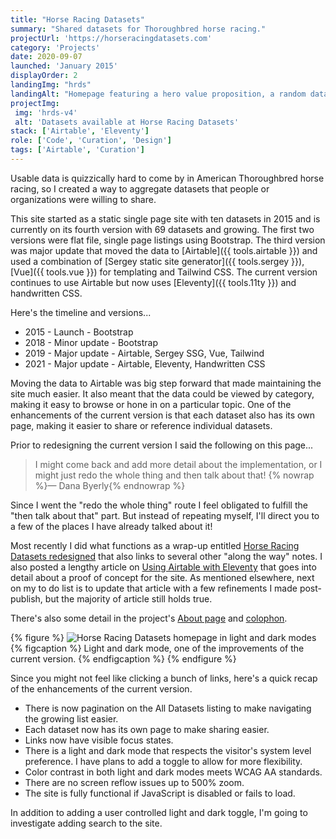 ```yaml
---
title: "Horse Racing Datasets"
summary: "Shared datasets for Thoroughbred horse racing."
projectUrl: 'https://horseracingdatasets.com'
category: 'Projects'
date: 2020-09-07
launched: 'January 2015'
displayOrder: 2
landingImg: "hrds"
landingAlt: "Homepage featuring a hero value proposition, a random dataset of the day and a tag cloud of available categories."
projectImg:
 img: 'hrds-v4'
 alt: 'Datasets available at Horse Racing Datasets'
stack: ['Airtable', 'Eleventy']
role: ['Code', 'Curation', 'Design']
tags: ['Airtable', 'Curation']
---
```


Usable data is quizzically hard to come by in American Thoroughbred horse racing, so I created a way to aggregate datasets that people or organizations were willing to share.

This site started as a static single page site with ten datasets in 2015 and is currently on its fourth version with 69 datasets and growing. The first two versions were flat file, single page listings using Bootstrap. The third version was major update that moved the data to [Airtable]({{ tools.airtable }}) and used a combination of [Sergey static site generator]({{ tools.sergey }}), [Vue]({{ tools.vue }}) for templating and Tailwind CSS. The current version continues to use Airtable but now uses [Eleventy]({{ tools.11ty }}) and handwritten CSS.

Here's the timeline and versions...

* 2015 - Launch - Bootstrap
* 2018 - Minor update - Bootstrap
* 2019 - Major update - Airtable, Sergey SSG, Vue, Tailwind
* 2021 - Major update - Airtable, Eleventy, Handwritten CSS


Moving the data to Airtable was big step forward that made maintaining the site much easier. It also meant that the data could be viewed by category, making it easy to browse or hone in on a particular topic. One of the enhancements of the current version is that each dataset also has its own page, making it easier to share or reference individual datasets.

Prior to redesigning the current version I said the following on this page...


> I might come back and add more detail about the implementation, or I might just redo the whole thing and then talk about that! {% nowrap %}&mdash; Dana Byerly{% endnowrap %}


Since I went the "redo the whole thing" route I feel obligated to fulfill the "then talk about that" part. But instead of repeating myself, I'll direct you to a few of the places I have already talked about it!

Most recently I did what functions as a wrap-up entitled [Horse Racing Datasets redesigned](/notes/horse-racing-datasets-redesigned/) that also links to several other "along the way" notes. I also posted a lengthy article on [Using Airtable with Eleventy](/articles/using-airtable-with-eleventy/) that goes into detail about a proof of concept for the site. As mentioned elsewhere, next on my to do list is to update that article with a few refinements I made post-publish, but the majority of article still holds true.

There's also some detail in the project's [About page](https://horseracingdatasets.com/about/) and [colophon](https://horseracingdatasets.com/colophon/).


{% figure %}
  <picture>
    <source srcset="/img/hrds-light-dark.avif" type="image/avif">
    <source srcset="/img/hrds-light-dark.webp" type="image/webp">
    <img src="/img/hrds-light-dark.png" alt="Horse Racing Datasets homepage in light and dark modes" loading="lazy" />
  </picture>
  {% figcaption %}
    Light and dark mode, one of the improvements of the current version.
  {% endfigcaption %}
{% endfigure %}


Since you might not feel like clicking a bunch of links, here's a quick recap of the enhancements of the current version.

* There is now pagination on the All Datasets listing to make navigating the growing list easier.
* Each dataset now has its own page to make sharing easier.
* Links now have visible focus states.
* There is a light and dark mode that respects the visitor's system level preference. I have plans to add a toggle to allow for more flexibility.
* Color contrast in both light and dark modes meets WCAG AA standards.
* There are no screen reflow issues up to 500% zoom.
* The site is fully functional if JavaScript is disabled or fails to load.

In addition to adding a user controlled light and dark toggle, I'm going to investigate adding search to the site.

